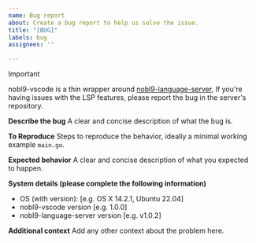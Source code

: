 ```yaml
---
name: Bug report
about: Create a bug report to help us solve the issue.
title: "[BUG]"
labels: bug
assignees: ''

---
```


> [!IMPORTANT]
> nobl9-vscode is a thin wrapper around
> [nobl9-language-server](https://github.com/nobl9/nobl9-language-server),
> If you're having issues with the LSP features,
> please report the bug in the server's repository.

**Describe the bug**
A clear and concise description of what the bug is.

**To Reproduce**
Steps to reproduce the behavior, ideally a minimal working example `main.go`.

**Expected behavior**
A clear and concise description of what you expected to happen.

**System details (please complete the following information)**
 - OS (with version): [e.g. OS X 14.2.1, Ubuntu 22.04]
 - nobl9-vscode version [e.g. 1.0.0]
 - nobl9-language-server version [e.g. v1.0.2]

**Additional context**
Add any other context about the problem here.
